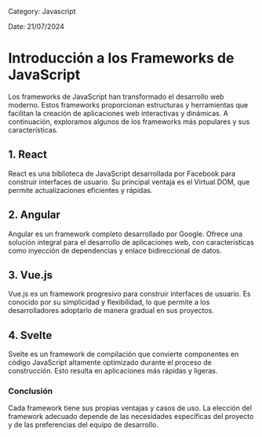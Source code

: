 Category: Javascript

Date: 21/07/2024

# Introducción a los Frameworks de JavaScript

Los frameworks de JavaScript han transformado el desarrollo web moderno. Estos frameworks proporcionan estructuras y herramientas que facilitan la creación de aplicaciones web interactivas y dinámicas. A continuación, exploramos algunos de los frameworks más populares y sus características.

## 1. React

React es una biblioteca de JavaScript desarrollada por Facebook para construir interfaces de usuario. Su principal ventaja es el Virtual DOM, que permite actualizaciones eficientes y rápidas.

## 2. Angular

Angular es un framework completo desarrollado por Google. Ofrece una solución integral para el desarrollo de aplicaciones web, con características como inyección de dependencias y enlace bidireccional de datos.

## 3. Vue.js

Vue.js es un framework progresivo para construir interfaces de usuario. Es conocido por su simplicidad y flexibilidad, lo que permite a los desarrolladores adoptarlo de manera gradual en sus proyectos.

## 4. Svelte

Svelte es un framework de compilación que convierte componentes en código JavaScript altamente optimizado durante el proceso de construcción. Esto resulta en aplicaciones más rápidas y ligeras.

### Conclusión

Cada framework tiene sus propias ventajas y casos de uso. La elección del framework adecuado depende de las necesidades específicas del proyecto y de las preferencias del equipo de desarrollo.

